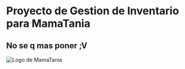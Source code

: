 # Proyecto de Gestion de Inventario para MamaTania
## No se q mas poner ;V
![Logo de MamaTania](https://linktr.ee/og/image/mamatania.pe.jpg)